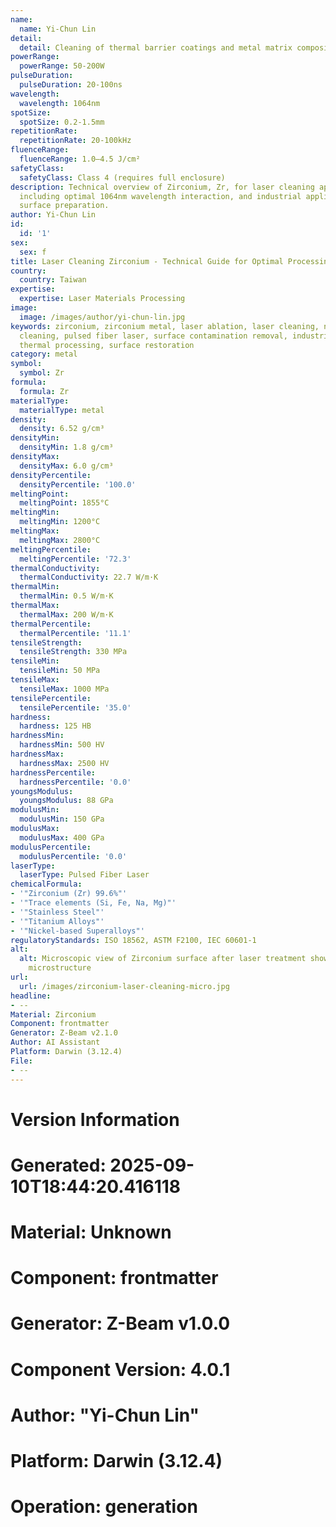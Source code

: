 ```yaml
---
name:
  name: Yi-Chun Lin
detail:
  detail: Cleaning of thermal barrier coatings and metal matrix composites
powerRange:
  powerRange: 50-200W
pulseDuration:
  pulseDuration: 20-100ns
wavelength:
  wavelength: 1064nm
spotSize:
  spotSize: 0.2-1.5mm
repetitionRate:
  repetitionRate: 20-100kHz
fluenceRange:
  fluenceRange: 1.0–4.5 J/cm²
safetyClass:
  safetyClass: Class 4 (requires full enclosure)
description: Technical overview of Zirconium, Zr, for laser cleaning applications,
  including optimal 1064nm wavelength interaction, and industrial applications in
  surface preparation.
author: Yi-Chun Lin
id:
  id: '1'
sex:
  sex: f
title: Laser Cleaning Zirconium - Technical Guide for Optimal Processing
country:
  country: Taiwan
expertise:
  expertise: Laser Materials Processing
image:
  image: /images/author/yi-chun-lin.jpg
keywords: zirconium, zirconium metal, laser ablation, laser cleaning, non-contact
  cleaning, pulsed fiber laser, surface contamination removal, industrial laser parameters,
  thermal processing, surface restoration
category: metal
symbol:
  symbol: Zr
formula:
  formula: Zr
materialType:
  materialType: metal
density:
  density: 6.52 g/cm³
densityMin:
  densityMin: 1.8 g/cm³
densityMax:
  densityMax: 6.0 g/cm³
densityPercentile:
  densityPercentile: '100.0'
meltingPoint:
  meltingPoint: 1855°C
meltingMin:
  meltingMin: 1200°C
meltingMax:
  meltingMax: 2800°C
meltingPercentile:
  meltingPercentile: '72.3'
thermalConductivity:
  thermalConductivity: 22.7 W/m·K
thermalMin:
  thermalMin: 0.5 W/m·K
thermalMax:
  thermalMax: 200 W/m·K
thermalPercentile:
  thermalPercentile: '11.1'
tensileStrength:
  tensileStrength: 330 MPa
tensileMin:
  tensileMin: 50 MPa
tensileMax:
  tensileMax: 1000 MPa
tensilePercentile:
  tensilePercentile: '35.0'
hardness:
  hardness: 125 HB
hardnessMin:
  hardnessMin: 500 HV
hardnessMax:
  hardnessMax: 2500 HV
hardnessPercentile:
  hardnessPercentile: '0.0'
youngsModulus:
  youngsModulus: 88 GPa
modulusMin:
  modulusMin: 150 GPa
modulusMax:
  modulusMax: 400 GPa
modulusPercentile:
  modulusPercentile: '0.0'
laserType:
  laserType: Pulsed Fiber Laser
chemicalFormula:
- '"Zirconium (Zr) 99.6%"'
- '"Trace elements (Si, Fe, Na, Mg)"'
- '"Stainless Steel"'
- '"Titanium Alloys"'
- '"Nickel-based Superalloys"'
regulatoryStandards: ISO 18562, ASTM F2100, IEC 60601-1
alt:
  alt: Microscopic view of Zirconium surface after laser treatment showing preserved
    microstructure
url:
  url: /images/zirconium-laser-cleaning-micro.jpg
headline:
- --
Material: Zirconium
Component: frontmatter
Generator: Z-Beam v2.1.0
Author: AI Assistant
Platform: Darwin (3.12.4)
File:
- --
---
```


# Version Information
# Generated: 2025-09-10T18:44:20.416118
# Material: Unknown
# Component: frontmatter
# Generator: Z-Beam v1.0.0
# Component Version: 4.0.1
# Author: "Yi-Chun Lin"
# Platform: Darwin (3.12.4)
# Operation: generation
